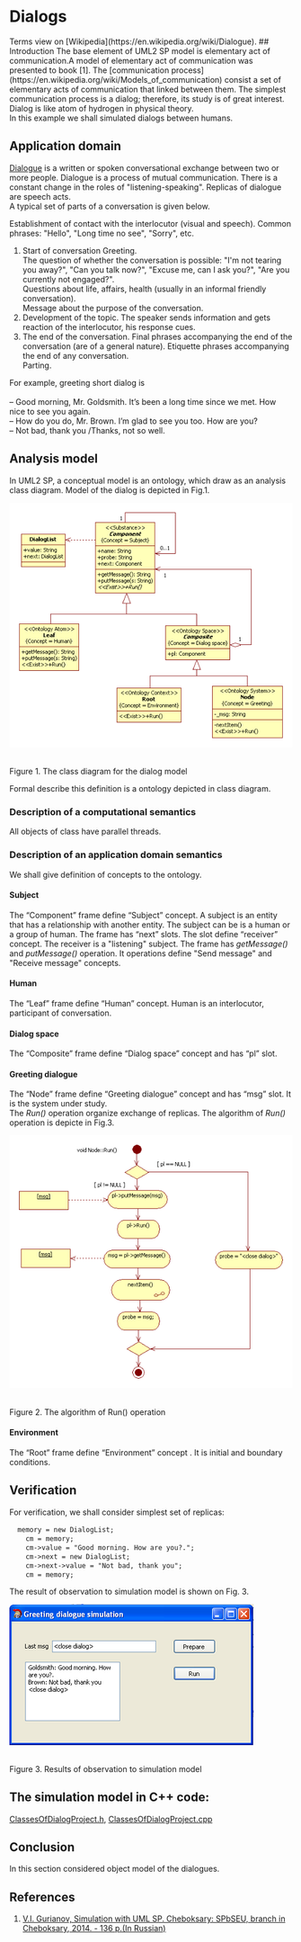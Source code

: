 <h1 id="dialogs">Dialogs</h1>  
Terms view on [Wikipedia](https://en.wikipedia.org/wiki/Dialogue).
## Introduction
The base element of UML2 SP model is elementary act of communication.A model of elementary act of communication was presented to book [1]. The [communication process](https://en.wikipedia.org/wiki/Models_of_communication) consist a set of elementary acts of communication that linked between them. The simplest communication process is a dialog; therefore, its study is of great interest. Dialog is like atom of hydrogen in physical theory.<br/>
In this example we shall simulated dialogs between humans.<br/>

## Application domain
[Dialogue](https://en.wikipedia.org/wiki/Dialogue) is a written or spoken conversational exchange between two or more people. Dialogue is a process of mutual communication. There is a constant change in the roles of "listening-speaking".
Replicas of dialogue are speech acts.<br/>
A typical set of parts of a conversation is given below.

Establishment of contact with the interlocutor (visual and speech). Common phrases: "Hello", "Long time no see", "Sorry", etc.
1. Start of conversation
Greeting.<br/>
The question of whether the conversation is possible: "I'm not tearing you away?", "Can you talk now?", "Excuse me, can I ask you?", "Are you currently not engaged?".<br/>
Questions about life, affairs, health (usually in an informal friendly conversation).<br/>
Message about the purpose of the conversation.<br/>
2. Development of the topic.
The speaker sends information and gets reaction of the interlocutor, his response cues. 
3. The end of the conversation.
Final phrases accompanying the end of the conversation (are of a general nature). Etiquette phrases accompanying the end of any conversation.<br/>
Parting.

For example, greeting short dialog is<br/>  
– Good morning, Mr. Goldsmith. It’s been a long time since we met. How nice to see you again.<br/>
– How do you do, Mr. Brown. I’m glad to see you too. How are you?<br/>
– Not bad, thank you /Thanks, not so well.<br/>

## Analysis model
In UML2 SP, a conceptual model is an ontology, which draw as an analysis class diagram. Model of the dialog is depicted in Fig.1.<br>
<p><img src="fig1.png" alt="" /></p><br>
Figure 1. The class diagram for the dialog model<br>

<p>Formal describe this definition is a ontology depicted in class diagram.<br /></p>

### Description of a computational semantics
All objects of class have parallel threads.

### Description of an application domain semantics
We shall give definition of concepts to the ontology.

#### Subject
The “Component” frame define “Subject” concept. A subject is an entity that has a relationship with another entity. The subject can be is a human or a group of human. The frame has “next” slots. The slot define “receiver” concept. The receiver is a "listening" subject. 
The frame has *getMessage()* and *putMessage()* operation. It operations define "Send message" and "Receive message" concepts.


#### Human
The “Leaf” frame define “Human” concept. Human is an interlocutor, participant of conversation.

#### Dialog space
The “Composite” frame define “Dialog space” concept and has “pl” slot.

#### Greeting dialogue
The “Node” frame define “Greeting dialogue” concept and has “msg” slot. It is the system under study.<br>
The *Run()* operation organize  exchange of replicas. The algorithm of *Run()* operation is depicte in Fig.3.<br>
<p><img src="fig2.png" alt="" /></p><br>
Figure 2. The algorithm of Run() operation<br>

#### Environment
The “Root” frame define “Environment” concept . It is initial and boundary conditions.

## Verification
For verification, we shall consider simplest set of replicas:
```
  memory = new DialogList;
	cm = memory;
	cm->value = "Good morning. How are you?.";
	cm->next = new DialogList;
	cm->next->value = "Not bad, thank you";
	cm = memory;
  ```
The result of observation to simulation model is shown on Fig. 3.<br>
<p><img src="fig3.png" alt="" /></p><br>
Figure 3. Results of observation to simulation model<br>


## The simulation model in C++ code:  
[ClassesOfDialogProject.h](https://github.com/vgurianov/uml-sp/blob/master/examples/dialogs/ClassesOfDialogProject.h), 
[ClassesOfDialogProject.cpp](https://github.com/vgurianov/uml-sp/blob/master/examples/dialogs/ClassesOfDialogProject.cpp)

## Conclusion
In this section considered object model of the dialogues. 

## References
1.	[V.I. Gurianov, Simulation with UML SP. Cheboksary: SPbSEU, branch in Cheboksary, 2014. - 136 p.(In Russian)](http://simulation.su/static/en-books.html)
